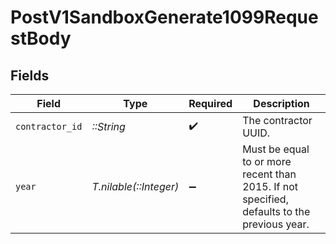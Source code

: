 # PostV1SandboxGenerate1099RequestBody


## Fields

| Field                                                                                        | Type                                                                                         | Required                                                                                     | Description                                                                                  |
| -------------------------------------------------------------------------------------------- | -------------------------------------------------------------------------------------------- | -------------------------------------------------------------------------------------------- | -------------------------------------------------------------------------------------------- |
| `contractor_id`                                                                              | *::String*                                                                                   | :heavy_check_mark:                                                                           | The contractor UUID.                                                                         |
| `year`                                                                                       | *T.nilable(::Integer)*                                                                       | :heavy_minus_sign:                                                                           | Must be equal to or more recent than 2015. If not specified, defaults to the previous year.<br/> |
